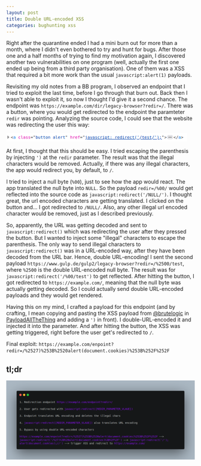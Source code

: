 ```yaml
---
layout: post
title: Double URL-encoded XSS
categories: bughunting xss
---
```


Right after the quarantine ended I had a mini burn out for more than a month, where I didn't even bothered to try and hunt for bugs. After those one and a half months of trying to find my motivation again, I discovered another two vulnerabilities on one program (well, actually the first one ended up being from a third party organisation). One of them was a XSS that required a bit more work than the usual `javascript:alert(1)` payloads.

Revisiting my old notes from a BB program, I observed an endpoint that I tried to exploit the last time, before I go through that burn out. Back then I wasn't able to exploit it, so now I thought I'd give it a second chance. The endpoint was `https://example.com/dir/legacy-browser?redir=/`. There was a button, where you would get redirected to the endpoint the paramteter `redir` was pointing. Analyzing the source code, I could see that the website was redirecting the user this way:

![double_url_xss](../images/double_url_xss.png)

At first, I thought that this should be easy. I tried escaping the parenthesis by injecting `')` at the `redir` parameter. The result was that the illegal characters would be removed. Actually, if there was any illegal characters, the app would redirect you, by default, to `/`.

I tried to inject a null byte (`%00`), just to see how the app would react. The app translated the null byte into `NULL`. So the payload `redir=/%00/` would get reflected into the source code as `javascript:redirect('/NULL/')`. I thought great, the url encoded characters are getting translated. I clicked on the button and... I got redirected to `/NULL/`. Also, any other illegal url encoded character would be removed, just as I described previously.

So, apparently, the URL was getting decoded and sent to `javascript:redirect()` which was redirecting the user after they pressed the button. But I wanted to inject some "illegal" characters to escape the parenthesis. The only way to send illegal characters to `javascript:redirect()` was in a URL-encoded way, after they have been decoded from the URL bar. Hence, double URL-encoding!
I sent the second payload `https://www.gulp.de/gulp2/legacy-browser?redir=/%2500/test`, where `%2500` is the double URL-encoded null byte. The result was for `javascript:redirect('/%00/test')` to get reflected. After hitting the button, I got redirected to `https://example.com/`, meaning that the null byte was actually getting decoded. So I could actually send double URL-encoded payloads and they would get rendered.

Having this on my mind, I crafted a payload for this endpoint (and by crafting, I mean copying and pasting the XSS payload from [@brutelogic](https://twitter.com/brutelogic) in [PayloadAllTheThing](https://github.com/swisskyrepo/PayloadsAllTheThings/tree/master/XSS%20Injection) and adding a `')` in front). I double-URL-encoded it and injected it into the parameter. And after hitting the button, the XSS was getting triggered, right before the user get's redirected to `/`.

Final exploit: `https://example.com/enpoint?redir=/%2527)%253B%2520alert(document.cookies)%253B%252F%252F`

## tl;dr
![carbon](../images/carbon.png)
